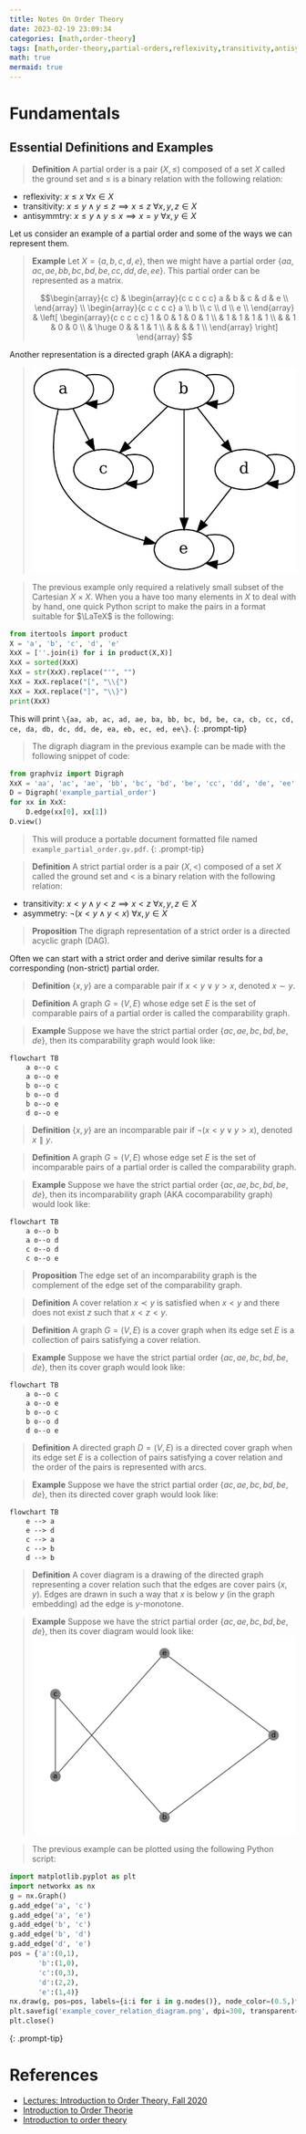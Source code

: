 ```yaml
---
title: Notes On Order Theory
date: 2023-02-19 23:09:34
categories: [math,order-theory]
tags: [math,order-theory,partial-orders,reflexivity,transitivity,antisymmtry,asymmetry,cartesian-product,binary-relation,relation,python,latex,directed-acyclic-graph,strict-partial-order,comparability,comparable-pairs,incomparable-pairs,comparability-graph,incomparability-graph,cocomparability-graph,cover-graph,cover-digraph,cover-diagram]
math: true
mermaid: true
---
```



# Fundamentals

## Essential Definitions and Examples

> **Definition**
> A partial order is a pair $(X, \leq)$ composed of a set $X$ called the ground set and $\leq$ is a binary relation with the following relation:
- reflexivity: $x \leq x\ \forall x \in X$
- transitivity: $x \leq y \land y \leq z \implies x \leq z\  \forall x,y,z \in X$
- antisymmtry: $x \leq y \land y \leq x \implies x = y\  \forall x,y \in X$

Let us consider an example of a partial order and some of the ways we can represent them.

> **Example**
> Let $X = \{a, b, c, d, e \}$, then we might have a partial order $\{aa, ac, ae, bb, bc, bd, be, cc, dd, de, ee\}$. This partial order can be represented as a matrix.
>
> $$\begin{array}{c c} &
\begin{array}{c c c c c} a & b & c & d & e \\
\end{array}
\\
\begin{array}{c c c c c}
a \\
b \\
c \\
d \\
e \\
\end{array}
&
\left[
\begin{array}{c c c c c}
1 & 0 & 1 & 0 & 1 \\
 & 1 & 1 & 1 & 1 \\
 &  & 1 & 0 & 0 \\
 & \huge 0 &  & 1 & 1 \\
 &  &  &  & 1 \\
\end{array}
\right]
\end{array}
$$
> 
Another representation is a directed graph (AKA a digraph):
> ![](/assets/images/example_digraph_representation_of_a_partial_order.png)

> The previous example only required a relatively small subset of the Cartesian $X \times X$. When you a have too many elements in $X$ to deal with by hand, one quick Python script to make the pairs in a format suitable for $\LaTeX$ is the following:
```python
from itertools import product
X = 'a', 'b', 'c', 'd', 'e'
XxX = [''.join(i) for i in product(X,X)]
XxX = sorted(XxX)
XxX = str(XxX).replace("'", "")
XxX = XxX.replace("[", "\\{")
XxX = XxX.replace("]", "\\}")
print(XxX)
```
This will print `\{aa, ab, ac, ad, ae, ba, bb, bc, bd, be, ca, cb, cc, cd, ce, da, db, dc, dd, de, ea, eb, ec, ed, ee\}`.
{: .prompt-tip}

> The digraph diagram in the previous example can be made with the following snippet of code:
```python
from graphviz import Digraph
XxX = 'aa', 'ac', 'ae', 'bb', 'bc', 'bd', 'be', 'cc', 'dd', 'de', 'ee'
D = Digraph('example_partial_order')
for xx in XxX:
    D.edge(xx[0], xx[1])
D.view()
```
> This will produce a portable document formatted file named `example_partial_order.gv.pdf`.
{: .prompt-tip}


> **Definition**
> A strict partial order is a pair $(X, <)$ composed of a set $X$ called the ground set and $<$ is a binary relation with the following relation:
- transitivity: $x < y \land y < z \implies x < z\  \forall x,y,z \in X$
- asymmetry: $\lnot (x < y \land y < x) \  \forall x,y \in X$

> **Proposition** The digraph representation of a strict order is a directed acyclic graph (DAG).

Often we can start with a strict order and derive similar results for a corresponding (non-strict) partial order.

> **Definition** $\{x,  y\}$ are a comparable pair if $x < y \lor y > x$, denoted $x \sim y$.

> **Definition** A graph $G = (V, E)$ whose edge set $E$ is the set of comparable pairs of a partial order is called the comparability graph.

> **Example** Suppose we have the strict partial order $\{ ac, ae, bc, bd, be, de\}$, then its comparability graph would look like:
```mermaid
flowchart TB
    a o--o c
    a o--o e
    b o--o c
    b o--o d
    b o--o e
    d o--o e
```

> **Definition** $\{x,  y\}$ are an incomparable pair if $\lnot (x < y \lor y > x)$, denoted $x \parallel y$.

> **Definition** A graph $G = (V, E)$ whose edge set $E$ is the set of incomparable pairs of a partial order is called the comparability graph.

> **Example** Suppose we have the strict partial order $\{ ac, ae, bc, bd, be, de\}$, then its incomparability graph (AKA cocomparability graph) would look like:
```mermaid
flowchart TB
    a o--o b
    a o--o d
    c o--o d
    c o--o e
```

> **Proposition** The edge set of an incomparability graph is the complement of the edge set of the comparability graph.

> **Definition** A cover relation $x \prec y$ is satisfied when $x < y$ and there does not exist $z$ such that $x < z < y$.

> **Definition** A graph $G = (V, E)$ is a cover graph when its edge set $E$ is a collection of pairs satisfying a cover relation.

> **Example** Suppose we have the strict partial order $\{ ac, ae, bc, bd, be, de\}$, then its cover graph would look like:
```mermaid
flowchart TB
    a o--o c
    a o--o e
    b o--o c
    b o--o d
    d o--o e
```

> **Definition** A directed graph $D = (V, E)$ is a directed cover graph when its edge set $E$ is a collection of pairs satisfying a cover relation and the order of the pairs is represented with arcs.

> **Example** Suppose we have the strict partial order $\{ ac, ae, bc, bd, be, de\}$, then its directed cover graph would look like:
```mermaid
flowchart TB
    e --> a
    e --> d
    c --> a
    c --> b
    d --> b
```


> **Definition** A cover diagram is a drawing of the directed graph representing a cover relation such that the edges are cover pairs $(x,y)$. Edges are drawn in such a way that $x$ is below $y$ (in the graph embedding) ad the edge is $y$-monotone.

> **Example** Suppose we have the strict partial order $\{ ac, ae, bc, bd, be, de\}$, then its cover diagram would look like:
![](/assets/images/example_cover_relation_diagram.png)

> The previous example can be plotted using the following Python script:
```python
import matplotlib.pyplot as plt
import networkx as nx
g = nx.Graph()
g.add_edge('a', 'c')
g.add_edge('a', 'e')
g.add_edge('b', 'c')
g.add_edge('b', 'd')
g.add_edge('d', 'e')
pos = {'a':(0,1),
       'b':(1,0),
       'c':(0,3),
       'd':(2,2),
       'e':(1,4)}
nx.draw(g, pos=pos, labels={i:i for i in g.nodes()}, node_color=(0.5,)*3)
plt.savefig('example_cover_relation_diagram.png', dpi=300, transparent=True)
plt.close()
```
{: .prompt-tip}

# References
- [Lectures: Introduction to Order Theory, Fall 2020](https://www.youtube.com/playlist?list=PL5rqYzyihIQ0nzfnsEKxxedCpbNQoifgg)
- [Introduction to Order Theorie](https://page.math.tu-berlin.de/~felsner/Lehre/dsIII20-21.html)
- [Introduction to order theory](https://piotrmicek.staff.tcs.uj.edu.pl/introduction-to-order-theory-2020/)
